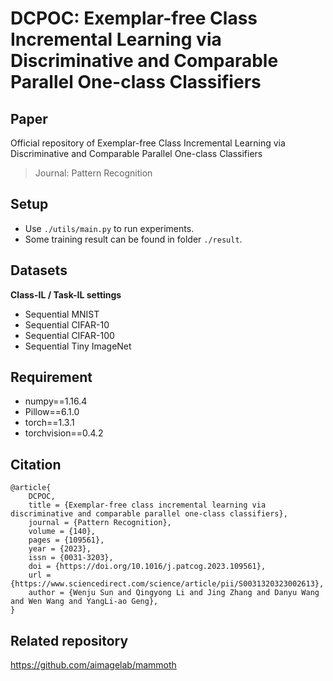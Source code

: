 # DCPOC: Exemplar-free Class Incremental Learning via Discriminative and Comparable Parallel One-class Classifiers

## Paper

Official repository of Exemplar-free Class Incremental Learning via Discriminative and Comparable Parallel One-class Classifiers

>   Journal: Pattern Recognition

## Setup

-   Use `./utils/main.py` to run experiments.
-   Some training result can be found in folder `./result`.

## Datasets

**Class-IL / Task-IL settings**

-   Sequential MNIST
-   Sequential CIFAR-10
-   Sequential CIFAR-100
-   Sequential Tiny ImageNet

## Requirement

+ numpy==1.16.4
+ Pillow==6.1.0
+ torch==1.3.1
+ torchvision==0.4.2

## Citation

```
@article{
    DCPOC,
    title = {Exemplar-free class incremental learning via discriminative and comparable parallel one-class classifiers},
    journal = {Pattern Recognition},
    volume = {140},
    pages = {109561},
    year = {2023},
    issn = {0031-3203},
    doi = {https://doi.org/10.1016/j.patcog.2023.109561},
    url = {https://www.sciencedirect.com/science/article/pii/S0031320323002613},
    author = {Wenju Sun and Qingyong Li and Jing Zhang and Danyu Wang and Wen Wang and YangLi-ao Geng},
}
```

## Related repository

https://github.com/aimagelab/mammoth